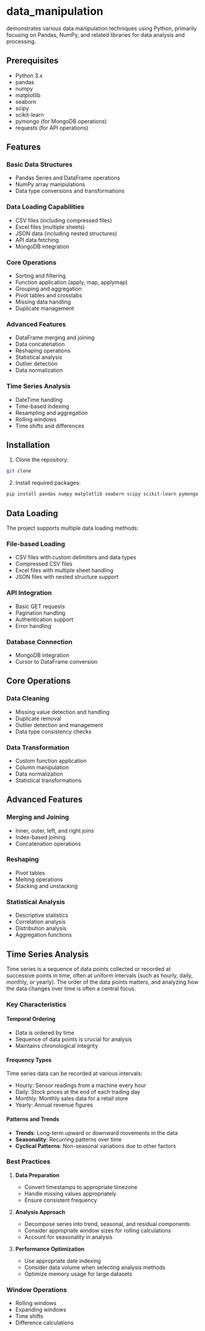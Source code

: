 # data_manipulation
demonstrates various data manipulation techniques using Python, primarily focusing on Pandas, NumPy, and related libraries for data analysis and processing.

## Prerequisites

- Python 3.x
- pandas
- numpy
- matplotlib
- seaborn
- scipy
- scikit-learn
- pymongo (for MongoDB operations)
- requests (for API operations)

## Features

### Basic Data Structures
- Pandas Series and DataFrame operations
- NumPy array manipulations
- Data type conversions and transformations

### Data Loading Capabilities
- CSV files (including compressed files)
- Excel files (multiple sheets)
- JSON data (including nested structures)
- API data fetching
- MongoDB integration

### Core Operations
- Sorting and filtering
- Function application (apply, map, applymap)
- Grouping and aggregation
- Pivot tables and crosstabs
- Missing data handling
- Duplicate management

### Advanced Features
- DataFrame merging and joining
- Data concatenation
- Reshaping operations
- Statistical analysis
- Outlier detection
- Data normalization

### Time Series Analysis
- DateTime handling
- Time-based indexing
- Resampling and aggregation
- Rolling windows
- Time shifts and differences

## Installation

1. Clone the repository:
```bash
git clone 
```

2. Install required packages:
```bash
pip install pandas numpy matplotlib seaborn scipy scikit-learn pymongo requests
```


## Data Loading

The project supports multiple data loading methods:

### File-based Loading
- CSV files with custom delimiters and data types
- Compressed CSV files
- Excel files with multiple sheet handling
- JSON files with nested structure support

### API Integration
- Basic GET requests
- Pagination handling
- Authentication support
- Error handling

### Database Connection
- MongoDB integration
- Cursor to DataFrame conversion

## Core Operations

### Data Cleaning
- Missing value detection and handling
- Duplicate removal
- Outlier detection and management
- Data type consistency checks

### Data Transformation
- Custom function application
- Column manipulation
- Data normalization
- Statistical transformations

## Advanced Features

### Merging and Joining
- Inner, outer, left, and right joins
- Index-based joining
- Concatenation operations

### Reshaping
- Pivot tables
- Melting operations
- Stacking and unstacking

### Statistical Analysis
- Descriptive statistics
- Correlation analysis
- Distribution analysis
- Aggregation functions

## Time Series Analysis

Time series is a sequence of data points collected or recorded at successive points in time, often at uniform intervals (such as hourly, daily, monthly, or yearly). The order of the data points matters, and analyzing how the data changes over time is often a central focus.

### Key Characteristics

#### Temporal Ordering
- Data is ordered by time
- Sequence of data points is crucial for analysis
- Maintains chronological integrity

#### Frequency Types
Time series data can be recorded at various intervals:
- Hourly: Sensor readings from a machine every hour
- Daily: Stock prices at the end of each trading day
- Monthly: Monthly sales data for a retail store
- Yearly: Annual revenue figures

#### Patterns and Trends
- **Trends**: Long-term upward or downward movements in the data
- **Seasonality**: Recurring patterns over time
- **Cyclical Patterns**: Non-seasonal variations due to other factors

### Best Practices

1. **Data Preparation**
   - Convert timestamps to appropriate timezone
   - Handle missing values appropriately
   - Ensure consistent frequency

2. **Analysis Approach**
   - Decompose series into trend, seasonal, and residual components
   - Consider appropriate window sizes for rolling calculations
   - Account for seasonality in analysis

3. **Performance Optimization**
   - Use appropriate date indexing
   - Consider data volume when selecting analysis methods
   - Optimize memory usage for large datasets


### Window Operations
- Rolling windows
- Expanding windows
- Time shifts
- Difference calculations
